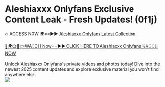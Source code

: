 # Aleshiaxxx Onlyfans Exclusive Content Leak - Fresh Updates! (0f1j)

🔥 ACCESS NOW 🌍==►► <a href="https://tinyurl.com/kvy9nzfs" rel="nofollow">Aleshiaxxx Onlyfans Latest Collection</a>
<br><br>
[🔴🌍📺📱👉WA𝚃CH Now==►► CLICK HERE TO Aleshiaxxx Onlyfans 𝚆𝙰𝚃𝙲𝙷 NOW](https://tinyurl.com/kvy9nzfs)
<br><br>
Unlock Aleshiaxxx Onlyfans's private videos and photos today! Dive into the newest 2025 content updates and explore exclusive material you won’t find anywhere else.
<br>
<a href="https://tinyurl.com/kvy9nzfs" rel="nofollow" data-target="animated-image.originalLink"><img src="https://camo.githubusercontent.com/8a4f000d20f83aca3bf7ec5f350d767afa0574a8a352519fd8cfa583a6f93a33/68747470733a2f2f692e696d6775722e636f6d2f644a486b345a712e676966" data-canonical-src="https://i.imgur.com/dJHk4Zq.gif" style="max-width: 100%; display: inline-block;" data-target="animated-image.originalImage"></a>
<br>
